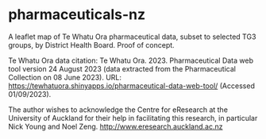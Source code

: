 # pharmaceuticals-nz
A leaflet map of Te Whatu Ora pharmaceutical data, subset to selected TG3 groups, by District Health Board. Proof of concept.

Te Whatu Ora data citation:
Te Whatu Ora. 2023. Pharmaceutical Data web tool version 24 August 2023 (data extracted from the Pharmaceutical Collection on 08 June 2023). URL: https://tewhatuora.shinyapps.io/pharmaceutical-data-web-tool/ (Accessed 01/09/2023).

The author wishes to acknowledge the Centre for eResearch at the University of Auckland for their help in facilitating this research, in particular Nick Young and Noel Zeng. http://www.eresearch.auckland.ac.nz

